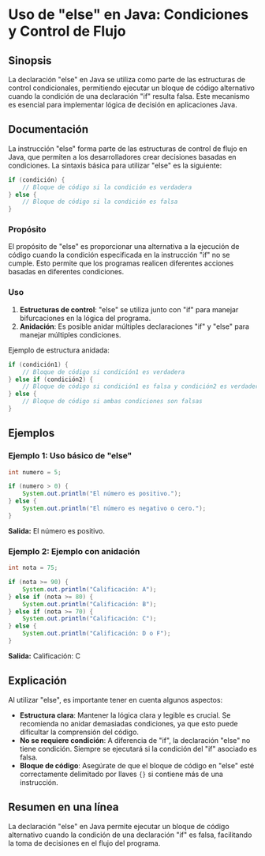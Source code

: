 <!--
Meta Description: # Uso de "else" en Java: Condiciones y Control de Flujo ## Sinopsis La declaración "else" en Java se utiliza como parte de las estructuras de control ...
Meta Keywords: else, código, java, bloque, condición
-->

# Uso de "else" en Java: Condiciones y Control de Flujo

## Sinopsis
La declaración "else" en Java se utiliza como parte de las estructuras de control condicionales, permitiendo ejecutar un bloque de código alternativo cuando la condición de una declaración "if" resulta falsa. Este mecanismo es esencial para implementar lógica de decisión en aplicaciones Java.

## Documentación
La instrucción "else" forma parte de las estructuras de control de flujo en Java, que permiten a los desarrolladores crear decisiones basadas en condiciones. La sintaxis básica para utilizar "else" es la siguiente:

```java
if (condición) {
    // Bloque de código si la condición es verdadera
} else {
    // Bloque de código si la condición es falsa
}
```

### Propósito
El propósito de "else" es proporcionar una alternativa a la ejecución de código cuando la condición especificada en la instrucción "if" no se cumple. Esto permite que los programas realicen diferentes acciones basadas en diferentes condiciones.

### Uso
1. **Estructuras de control**: "else" se utiliza junto con "if" para manejar bifurcaciones en la lógica del programa.
2. **Anidación**: Es posible anidar múltiples declaraciones "if" y "else" para manejar múltiples condiciones.

Ejemplo de estructura anidada:

```java
if (condición1) {
    // Bloque de código si condición1 es verdadera
} else if (condición2) {
    // Bloque de código si condición1 es falsa y condición2 es verdadera
} else {
    // Bloque de código si ambas condiciones son falsas
}
```

## Ejemplos

### Ejemplo 1: Uso básico de "else"

```java
int numero = 5;

if (numero > 0) {
    System.out.println("El número es positivo.");
} else {
    System.out.println("El número es negativo o cero.");
}
```
**Salida:** El número es positivo.

### Ejemplo 2: Ejemplo con anidación

```java
int nota = 75;

if (nota >= 90) {
    System.out.println("Calificación: A");
} else if (nota >= 80) {
    System.out.println("Calificación: B");
} else if (nota >= 70) {
    System.out.println("Calificación: C");
} else {
    System.out.println("Calificación: D o F");
}
```
**Salida:** Calificación: C

## Explicación
Al utilizar "else", es importante tener en cuenta algunos aspectos:

- **Estructura clara**: Mantener la lógica clara y legible es crucial. Se recomienda no anidar demasiadas condiciones, ya que esto puede dificultar la comprensión del código.
- **No se requiere condición**: A diferencia de "if", la declaración "else" no tiene condición. Siempre se ejecutará si la condición del "if" asociado es falsa.
- **Bloque de código**: Asegúrate de que el bloque de código en "else" esté correctamente delimitado por llaves `{}` si contiene más de una instrucción.

## Resumen en una línea
La declaración "else" en Java permite ejecutar un bloque de código alternativo cuando la condición de una declaración "if" es falsa, facilitando la toma de decisiones en el flujo del programa.